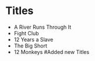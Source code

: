 # Titles

- A River Runs Through It
- Fight Club
- 12 Years a Slave
- The Big Short
- 12 Monkeys
#Added new Titles
